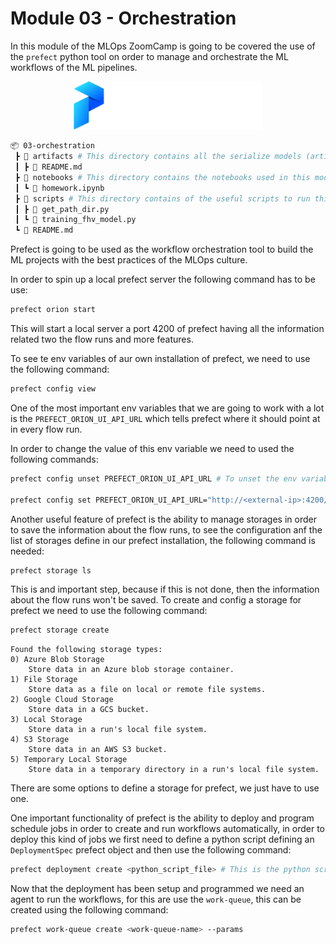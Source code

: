 # Module 03 - Orchestration
In this module of the MLOps ZoomCamp is going to be covered the use of the `prefect` python tool on order to manage and orchestrate the ML workflows of the ML pipelines.

<p align="center">
  <img src="../assets/imgs/prefect_logo.png" width=60%/>
</p>

```bash
📦 03-orchestration
 ┣ 📂 artifacts # This directory contains all the serialize models (artifacts)
 ┃ ┣ 📜 README.md
 ┣ 📂 notebooks # This directory contains the notebooks used in this module
 ┃ ┗ 📜 homework.ipynb
 ┣ 📂 scripts # This directory contains of the useful scripts to run this project
 ┃ ┣ 📜 get_path_dir.py
 ┃ ┗ 📜 training_fhv_model.py
 ┗ 📜 README.md
```

Prefect is going to be used as the workflow orchestration tool to build the ML projects with the best practices of the MLOps culture.

In order to spin up a local prefect server the following command has to be use:
```bash 
prefect orion start
```
This will start a local server a port 4200 of prefect having all the information related two the flow runs and more features.

To see te env variables of aur own installation of prefect, we need to use the following command:
```bash 
prefect config view
```
One of the most important env variables that we are going to work with a lot is the `PREFECT_ORION_UI_API_URL` which tells prefect where it should point at in every flow run.

In order to change the value of this env variable we need to used the following commands:
```bash 
prefect config unset PREFECT_ORION_UI_API_URL # To unset the env variable

prefect config set PREFECT_ORION_UI_API_URL="http://<external-ip>:4200/api" # To set the env variable, to use an external server like an ec2 instance
```
Another useful feature of prefect is the ability to manage storages in order to save the information about the flow runs, to see the configuration anf the list of storages define in our prefect installation, the following command is needed:
```bash 
prefect storage ls
```
This is and important step, because if this is not done, then the information about the flow runs won't be saved. To create and config a storage for prefect we need to use the following command:
```bash 
prefect storage create 
```
```text
Found the following storage types:
0) Azure Blob Storage
    Store data in an Azure blob storage container.
1) File Storage
    Store data as a file on local or remote file systems.
2) Google Cloud Storage
    Store data in a GCS bucket.
3) Local Storage
    Store data in a run's local file system.
4) S3 Storage
    Store data in an AWS S3 bucket.
5) Temporary Local Storage
    Store data in a temporary directory in a run's local file system.
```
There are some options to define a storage for prefect, we just have to use one.

One important functionality of prefect is the ability to deploy and program schedule jobs in order to create and run workflows automatically, in order to deploy this kind of jobs we first need to define a python script defining an `DeploymentSpec` prefect object and then use the following command:
```bash
prefect deployment create <python_script_file> # This is the python scripts where the <DeploymentSpec> was define
```
Now that the deployment has been setup and programmed we need an agent to run the workflows, for this are use the `work-queue`, this can be created using the following command:
```bash 
prefect work-queue create <work-queue-name> --params
```